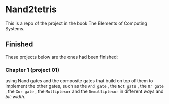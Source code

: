 # Nand2tetris

 This is a repo of the project in the book The Elements of Computing Systems.

## Finished

These projects below are the ones had been finished:

### Chapter 1 (project 01)

using  Nand gates and the composite gates that build on top of them to implement the other gates, such as  the `And gate` , the `Not gate` , the `Or gate` , the `Xor gate` ,  the `Multiplexor` and the `Demultiplexor` in different *ways* and *bit-width*. 